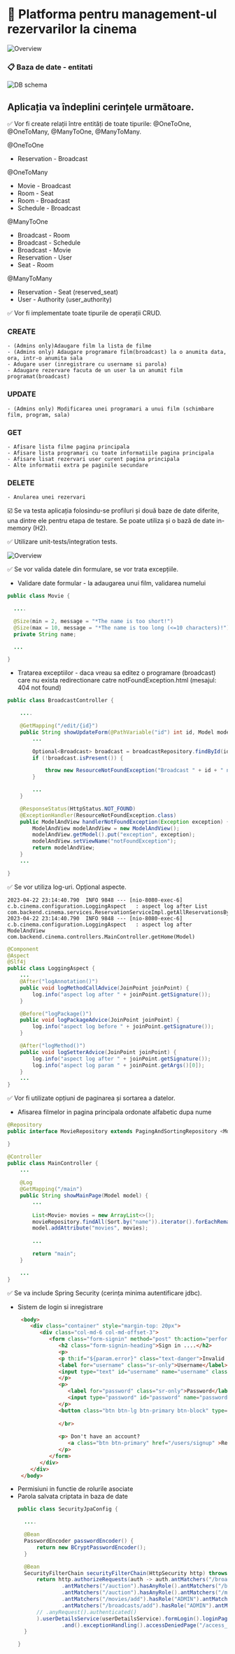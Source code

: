# :cinema: Platforma pentru management-ul rezervarilor la cinema 

![Overview](https://github.com/DimaOanaTeodora/AWBD/blob/main/app.png?raw=true)

### :clipboard:  Baza de date - entitati
![DB schema](https://github.com/DimaOanaTeodora/AWBD/blob/main/DB.png?raw=true)

## Aplicația va îndeplini cerințele următoare.
:white_check_mark: Vor fi create relații între entități de toate tipurile: @OneToOne, @OneToMany, @ManyToOne, @ManyToMany.

   @OneToOne 
   - Reservation - Broadcast
  
   @OneToMany
   - Movie - Broadcast
   - Room - Seat
   - Room - Broadcast
   - Schedule - Broadcast
  
   @ManyToOne
   - Broadcast - Room
   - Broadcast - Schedule
   - Broadcast - Movie
   - Reservation - User
   - Seat - Room
  
   @ManyToMany
   - Reservation - Seat (reserved_seat)
   - User - Authority (user_authority)

:white_check_mark: Vor fi implementate toate tipurile de operații CRUD.
### CREATE
	- (Admins only)Adaugare film la lista de filme
	- (Admins only) Adaugare programare film(broadcast) la o anumita data, ora, intr-o anumita sala
	- Adugare user (inregistrare cu username si parola)
	- Adaugare rezervare facuta de un user la un anumit film programat(broadcast)
### UPDATE
    - (Admins only) Modificarea unei programari a unui film (schimbare film, program, sala) 
### GET
	- Afisare lista filme pagina principala
	- Afisare lista programari cu toate informatiile pagina principala
	- Afisare lisat rezervari user curent pagina principala
	- Alte informatii extra pe paginile secundare
### DELETE
    - Anularea unei rezervari
   
:ballot_box_with_check: Se va testa aplicația folosindu-se profiluri și două baze de date diferite, una dintre ele pentru etapa de testare. Se poate utiliza și o bază de date in-memory (H2).
   
:white_check_mark: Utilizare unit-tests/integration tests.

![Overview](https://github.com/DimaOanaTeodora/AWBD/blob/main/tests.png?raw=true)
   
:white_check_mark: Se vor valida datele din formulare, se vor trata excepțiile.
   - Validare date formular - la adaugarea unui film, validarea numelui
  ```Java
  public class Movie {

	....

	@Size(min = 2, message = "*The name is too short!")
	@Size(max = 10, message = "*The name is too long (<=10 characters)!")
	private String name;

	...

  }
  ```
   - Tratarea exceptiilor - daca vreau sa editez o programare (broadcast) care nu exista redirectionare catre notFoundException.html (mesajul: 404 not found)
``` Java
public class BroadcastController {

	....

	@GetMapping("/edit/{id}")
	public String showUpdateForm(@PathVariable("id") int id, Model model) {
		...

		Optional<Broadcast> broadcast = broadcastRepository.findById(id);
		if (!broadcast.isPresent()) {

			throw new ResourceNotFoundException("Broadcast " + id + " not found");
		}

		...
	}

	@ResponseStatus(HttpStatus.NOT_FOUND)
	@ExceptionHandler(ResourceNotFoundException.class)
	public ModelAndView handlerNotFoundException(Exception exception) {
		ModelAndView modelAndView = new ModelAndView();
		modelAndView.getModel().put("exception", exception);
		modelAndView.setViewName("notFoundException");
		return modelAndView;
	}
	...

}
```
:white_check_mark: Se vor utiliza log-uri. Opțional aspecte.
```
2023-04-22 23:14:40.790  INFO 9848 --- [nio-8080-exec-6] c.b.cinema.configuration.LoggingAspect   : aspect log after List com.backend.cinema.services.ReservationServiceImpl.getAllReservationsByUsername(String)
2023-04-22 23:14:40.790  INFO 9848 --- [nio-8080-exec-6] c.b.cinema.configuration.LoggingAspect   : aspect log after ModelAndView com.backend.cinema.controllers.MainController.getHome(Model)
```
```Java
@Component
@Aspect
@Slf4j
public class LoggingAspect {
	...
	@After("logAnnotation()")
	public void logMethodCallAdvice(JoinPoint joinPoint) {
		log.info("aspect log after " + joinPoint.getSignature());
	}

	@Before("logPackage()")
	public void logPackageAdvice(JoinPoint joinPoint) {
		log.info("aspect log before " + joinPoint.getSignature());
	}

	@After("logMethod()")
	public void logSetterAdvice(JoinPoint joinPoint) {
		log.info("aspect log after " + joinPoint.getSignature());
		log.info("aspect log param " + joinPoint.getArgs()[0]);
	}
	...
}
```
:white_check_mark: Vor fi utilizate opțiuni de paginarea și sortarea a datelor.
- Afisarea filmelor in pagina principala ordonate alfabetic dupa nume
```Java
@Repository
public interface MovieRepository extends PagingAndSortingRepository <Movie, Integer>{ 

}
```
```Java
@Controller
public class MainController {
	...
	
	@Log
	@GetMapping("/main")
	public String showMainPage(Model model) {
		...
		
		List<Movie> movies = new ArrayList<>();
		movieRepository.findAll(Sort.by("name")).iterator().forEachRemaining(movies::add);
		model.addAttribute("movies", movies);
		
		...

		return "main";
	}

	...
}
```
   
:white_check_mark: Se va include Spring Security (cerința minima autentificare jdbc).
- Sistem de login si inregistrare
  ```html
   <body>
      <div class="container" style="margin-top: 20px">
         <div class="col-md-6 col-md-offset-3">
            <form class="form-signin" method="post" th:action="perform_login">
               <h2 class="form-signin-heading">Sign in ....</h2>
               <p>
               <p th:if="${param.error}" class="text-danger">Invalid user or password</p>
               <label for="username" class="sr-only">Username</label>
               <input type="text" id="username" name="username" class="form-control" placeholder="Username" required autofocus>
               </p>
               <p>
                  <label for="password" class="sr-only">Password</label>
                  <input type="password" id="password" name="password" class="form-control" placeholder="Password" required>
               </p>
               <button class="btn btn-lg btn-primary btn-block" type="submit">Sign in</button>
               
               </br>
               
               <p> Don't have an account?
               	  <a class="btn btn-primary" href="/users/signup" >Register</a>
               </p>
            </form>
         </div>
      </div>
   </body>
  ```
- Permisiuni in functie de rolurile asociate
- Parola salvata criptata in baza de date 
  ```Java
  public class SecurityJpaConfig {

	....

	@Bean
	PasswordEncoder passwordEncoder() {
		return new BCryptPasswordEncoder();
	}

	@Bean
	SecurityFilterChain securityFilterChain(HttpSecurity http) throws Exception {
		return http.authorizeRequests(auth -> auth.antMatchers("/broadcasts").permitAll()
				.antMatchers("/auction").hasAnyRole().antMatchers("/broadcasts/**").hasRole("ADMIN")
				.antMatchers("/auction").hasAnyRole().antMatchers("/movies/**").hasRole("ADMIN")
				.antMatchers("/movies/add").hasRole("ADMIN").antMatchers("/login").permitAll()
				.antMatchers("/broadcasts/add").hasRole("ADMIN").antMatchers("/login").permitAll()
		// .anyRequest().authenticated()
		).userDetailsService(userDetailsService).formLogin().loginPage("/login").loginProcessingUrl("/perform_login")
				.and().exceptionHandling().accessDeniedPage("/access_denied").and().httpBasic(withDefaults()).build();
	}

  }
  ```
